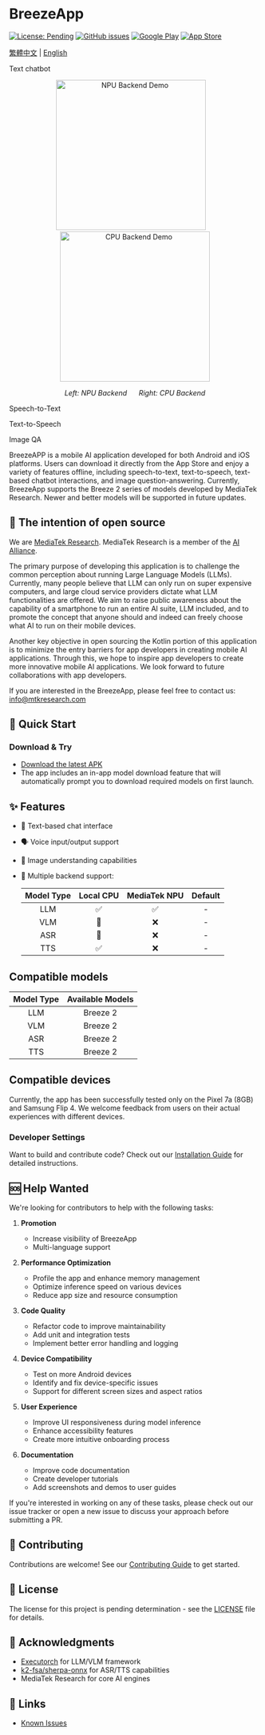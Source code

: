 # BreezeApp

[![License: Pending](https://img.shields.io/badge/License-Pending-yellow.svg)](LICENSE)
[![GitHub issues](https://img.shields.io/github/issues/mtkresearch/BreezeApp)](https://github.com/mtkresearch/BreezeApp/issues)
[![Google Play](https://img.shields.io/badge/Google_Play-Coming_Soon-green.svg?style=flat&logo=google-play)](https://play.google.com)
[![App Store](https://img.shields.io/badge/App_Store-Coming_Soon-blue.svg?style=flat&logo=app-store&logoColor=white)](https://apps.apple.com)

[繁體中文](../../README.md) | [English](README_en.md)

Text chatbot
<p align="center">
  <img src="../..//assets/BreezeApp_npu.gif" width="300" alt="NPU Backend Demo"/>&nbsp;&nbsp;&nbsp;&nbsp;
  <img src="../..//assets/BreezeApp_cpu.gif" width="300" alt="CPU Backend Demo"/>
</p>
<p align="center">
  <em>Left: NPU Backend &nbsp;&nbsp;&nbsp;&nbsp; Right: CPU Backend</em>
</p>

Speech-to-Text

Text-to-Speech

Image QA

BreezeAPP is a mobile AI application developed for both Android and iOS platforms. Users can download it directly from the App Store and enjoy a variety of features offline, including speech-to-text, text-to-speech, text-based chatbot interactions, and image question-answering. Currently, BreezeApp supports the Breeze 2 series of models developed by MediaTek Research. Newer and better models will be supported in future updates.

## 📧 The intention of open source

We are [MediaTek Research](https://i.mediatek.com/mediatekresearch). MediaTek Research is a member of the [AI Alliance](https://thealliance.ai/).

The primary purpose of developing this application is to challenge the common perception about running Large Language Models (LLMs). Currently, many people believe that LLM can only run on super expensive computers, and large cloud service providers dictate what LLM functionalities are offered. We aim to raise public awareness about the capability of a smartphone to run an entire AI suite, LLM included, and to promote the concept that anyone should and indeed can freely choose what AI to run on their mobile devices. 

Another key objective in open sourcing the Kotlin portion of this application is to minimize the entry barriers for app developers in creating mobile AI applications. Through this, we hope to inspire app developers to create more innovative mobile AI applications. We look forward to future collaborations with app developers.

If you are interested in the BreezeApp, please feel free to contact us: [info@mtkresearch.com](info@mtkresearch.com)

## 🚀 Quick Start 

### Download & Try
- [Download the latest APK](https://huggingface.co/MediaTek-Research/BreezeApp/resolve/main/BreezeApp.apk)
- The app includes an in-app model download feature that will automatically prompt you to download required models on first launch.


## ✨ Features

- 💬 Text-based chat interface
- 🗣️ Voice input/output support
- 📸 Image understanding capabilities
- 🔄 Multiple backend support:

    | Model Type | Local CPU | MediaTek NPU | Default |
    |:---------:|:---------:|:-------:|:--------:|
    | LLM       |     ✅     |    ✅    |    -    |
    | VLM       |     🚧     |    ❌    |    -    |
    | ASR       |     🚧     |    ❌    |    -    |
    | TTS       |     ✅     |    ❌    |    -    |

## Compatible models

| Model Type | Available Models |
|:----------:|:----------------:|
| LLM        | Breeze 2         |
| VLM        | Breeze 2         |
| ASR        | Breeze 2         |
| TTS        | Breeze 2         |

 ## Compatible devices
Currently, the app has been successfully tested only on the Pixel 7a (8GB) and Samsung Flip 4. We welcome feedback from users on their actual experiences with different devices.

 
 ### Developer Settings
Want to build and contribute code? Check out our [Installation Guide](docs/setup/installation.md) for detailed instructions.



## 🆘 Help Wanted

We're looking for contributors to help with the following tasks:

1. **Promotion**
   - Increase visibility of BreezeApp
   - Multi-language support
   
2. **Performance Optimization**
   - Profile the app and enhance memory management
   - Optimize inference speed on various devices
   - Reduce app size and resource consumption

3. **Code Quality**
   - Refactor code to improve maintainability
   - Add unit and integration tests
   - Implement better error handling and logging

4. **Device Compatibility**
   - Test on more Android devices
   - Identify and fix device-specific issues
   - Support for different screen sizes and aspect ratios

5. **User Experience**
   - Improve UI responsiveness during model inference
   - Enhance accessibility features
   - Create more intuitive onboarding process

6. **Documentation**
   - Improve code documentation
   - Create developer tutorials
   - Add screenshots and demos to user guides

If you're interested in working on any of these tasks, please check out our issue tracker or open a new issue to discuss your approach before submitting a PR.

## 🤝 Contributing

Contributions are welcome! See our [Contributing Guide](/docs/contributing/guidelines.md) to get started.

## 📄 License

The license for this project is pending determination - see the [LICENSE](/LICENSE) file for details.

## 🙏 Acknowledgments

- [Executorch](https://github.com/pytorch/executorch) for LLM/VLM framework
- [k2-fsa/sherpa-onnx](https://github.com/k2-fsa/sherpa-onnx) for ASR/TTS capabilities
- MediaTek Research for core AI engines

## 🔗 Links

- [Known Issues](https://github.com/mtkresearch/BreezeApp/issues) 
